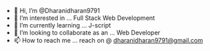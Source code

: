- 👋 Hi, I’m @Dharanidharan9791
- 👀 I’m interested in ... Full Stack Web Development
- 🌱 I’m currently learning ... J-script
- 💞️ I’m looking to collaborate as an ... Web Developer
- 📫 How to reach me ... reach on @ dharanidharan9791@gmail.com

<!---
Dharanidharan9791/Dharanidharan9791 is a ✨ special ✨ repository because its `README.md` (this file) appears on your GitHub profile.
You can click the Preview link to take a look at your changes.
--->
